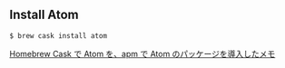 ## Install Atom

```
$ brew cask install atom
```

[Homebrew Cask で Atom を、apm で Atom のパッケージを導入したメモ](https://qiita.com/hkusu/items/f41f5566e1040147f1fc)
